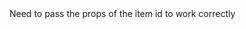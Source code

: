 <EditOperationPackageForm id="123" />
<EditPackageForm id="456" /> Need to pass the props of the item id to work correctly